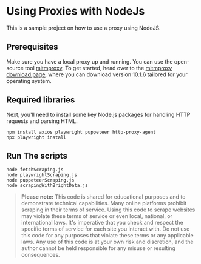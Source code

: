 # Using Proxies with NodeJs

This is a sample project on how to use a proxy using NodeJS.

## Prerequisites

Make sure you have a local proxy up and running. You can use the open-source tool [mitmproxy](https://mitmproxy.org/). To get started, head over to the [mitmproxy download page](https://mitmproxy.org/downloads/#10.1.6/), where you can download version 10.1.6 tailored for your operating system.

## Required libraries

Next, you'll need to install some key Node.js packages for handling HTTP requests and parsing HTML.

```
npm install axios playwright puppeteer http-proxy-agent
npx playwright install
```

## Run The scripts

```
node fetchScraping.js
node playwrightScraping.js
node puppeteerScraping.js
node scrapingWithBrightData.js
```

> **Please note:** This code is shared for educational purposes and to demonstrate technical capabilities. Many online platforms prohibit scraping in their terms of service. Using this code to scrape websites may violate these terms of service or even local, national, or international laws. It's imperative that you check and respect the specific terms of service for each site you interact with. Do not use this code for any purposes that violate these terms or any applicable laws. Any use of this code is at your own risk and discretion, and the author cannot be held responsible for any misuse or resulting consequences.
